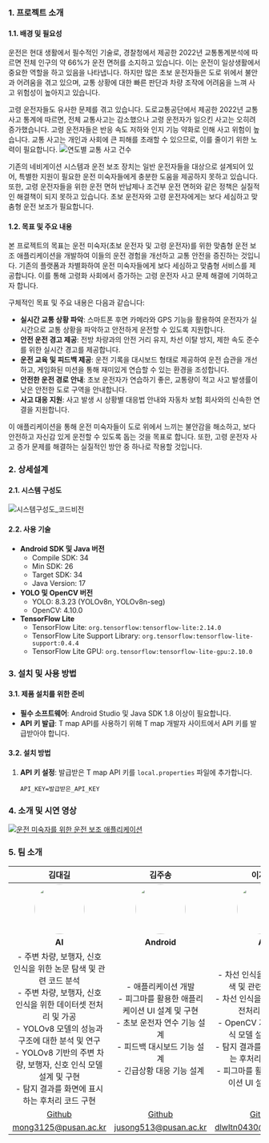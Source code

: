 ### 1. 프로젝트 소개

#### 1.1. 배경 및 필요성

운전은 현대 생활에서 필수적인 기술로, 경찰청에서 제공한 2022년 교통통계분석에 따르면 전체 인구의 약 66%가 운전 면허를 소지하고 있습니다. 이는 운전이 일상생활에서 중요한 역할을 하고 있음을 나타냅니다. 하지만 많은 초보 운전자들은 도로 위에서 불안과 어려움을 겪고 있으며, 교통 상황에 대한 빠른 판단과 차량 조작에 어려움을 느껴 사고 위험성이 높아지고 있습니다.

고령 운전자들도 유사한 문제를 겪고 있습니다. 도로교통공단에서 제공한 2022년 교통사고 통계에 따르면, 전체 교통사고는 감소했으나 고령 운전자가 일으킨 사고는 오히려 증가했습니다. 고령 운전자들은 반응 속도 저하와 인지 기능 약화로 인해 사고 위험이 높습니다. 교통 사고는 개인과 사회에 큰 피해를 초래할 수 있으므로, 이를 줄이기 위한 노력이 필요합니다.
![연도별 교통 사고 건수](https://github.com/user-attachments/assets/7da6d111-625a-4481-b094-51ca5fc632ce)

기존의 네비게이션 시스템과 운전 보조 장치는 일반 운전자들을 대상으로 설계되어 있어, 특별한 지원이 필요한 운전 미숙자들에게 충분한 도움을 제공하지 못하고 있습니다. 또한, 고령 운전자들을 위한 운전 면허 반납제나 조건부 운전 면허와 같은 정책은 실질적인 해결책이 되지 못하고 있습니다. 초보 운전자와 고령 운전자에게는 보다 세심하고 맞춤형 운전 보조가 필요합니다.

#### 1.2. 목표 및 주요 내용

본 프로젝트의 목표는 운전 미숙자(초보 운전자 및 고령 운전자)를 위한 맞춤형 운전 보조 애플리케이션을 개발하여 이들의 운전 경험을 개선하고 교통 안전을 증진하는 것입니다. 기존의 플랫폼과 차별화하여 운전 미숙자들에게 보다 세심하고 맞춤형 서비스를 제공합니다. 이를 통해 고령화 사회에서 증가하는 고령 운전자 사고 문제 해결에 기여하고자 합니다.

구체적인 목표 및 주요 내용은 다음과 같습니다:

-  **실시간 교통 상황 파악**: 스마트폰 후면 카메라와 GPS 기능을 활용하여 운전자가 실시간으로 교통 상황을 파악하고 안전하게 운전할 수 있도록 지원합니다.
-  **안전 운전 경고 제공**: 전방 차량과의 안전 거리 유지, 차선 이탈 방지, 제한 속도 준수를 위한 실시간 경고를 제공합니다.
-  **운전 교육 및 피드백 제공**: 운전 기록을 대시보드 형태로 제공하여 운전 습관을 개선하고, 게임화된 미션을 통해 재미있게 연습할 수 있는 환경을 조성합니다.
-  **안전한 운전 경로 안내**: 초보 운전자가 연습하기 좋은, 교통량이 적고 사고 발생률이 낮은 안전한 도로 구역을 안내합니다.
-  **사고 대응 지원**: 사고 발생 시 상황별 대응법 안내와 자동차 보험 회사와의 신속한 연결을 지원합니다.

이 애플리케이션을 통해 운전 미숙자들이 도로 위에서 느끼는 불안감을 해소하고, 보다 안전하고 자신감 있게 운전할 수 있도록 돕는 것을 목표로 합니다. 또한, 고령 운전자 사고 증가 문제를 해결하는 실질적인 방안 중 하나로 작용할 것입니다.

### 2. 상세설계

#### 2.1. 시스템 구성도

![시스템구성도_코드비전](https://github.com/user-attachments/assets/08a0b965-7882-4c98-952d-893c52f09297)

#### 2.2. 사용 기술

-  **Android SDK 및 Java 버전**
   -  Compile SDK: 34
   -  Min SDK: 26
   -  Target SDK: 34
   -  Java Version: 17
-  **YOLO 및 OpenCV 버전**
   -  YOLO: 8.3.23 (YOLOv8n, YOLOv8n-seg)
   -  OpenCV: 4.10.0
-  **TensorFlow Lite**
   -  TensorFlow Lite: `org.tensorflow:tensorflow-lite:2.14.0`
   -  TensorFlow Lite Support Library: `org.tensorflow:tensorflow-lite-support:0.4.4`
   -  TensorFlow Lite GPU: `org.tensorflow:tensorflow-lite-gpu:2.10.0`

### 3. 설치 및 사용 방법

#### 3.1. 제품 설치를 위한 준비

- **필수 소프트웨어**: Android Studio 및 Java SDK 1.8 이상이 필요합니다.
- **API 키 발급**: T map API를 사용하기 위해 T map 개발자 사이트에서 API 키를 발급받아야 합니다.

#### 3.2. 설치 방법

1. **API 키 설정**: 발급받은 T map API 키를 `local.properties` 파일에 추가합니다.
   ```properties
   API_KEY=발급받은_API_KEY
   ```

### 4. 소개 및 시연 영상

[![운전 미숙자를 위한 운전 보조 애플리케이션](https://img.youtube.com/vi/B24bSNfnOq8/0.jpg)](https://youtu.be/B24bSNfnOq8)

### 5. 팀 소개

| **김대길** | **김주송** | **이지수** |
|:-:|:-:|:-:|
| <img src="https://github.com/mong3125.png" width="100" height="100" style="border-radius: 50%;"> | <img src="https://github.com/jooiss.png" width="100" height="100" style="border-radius: 50%;"> | <img src="https://github.com/dlwltn0430.png" width="100" height="100" style="border-radius: 50%;"> |
| **AI** | **Android** | **AI** |
| - 주변 차량, 보행자, 신호 인식을 위한 논문 탐색 및 관련 코드 분석<br> - 주변 차량, 보행자, 신호 인식을 위한 데이터셋 전처리 및 가공<br> - YOLOv8 모델의 성능과 구조에 대한 분석 및 연구<br> - YOLOv8 기반의 주변 차량, 보행자, 신호 인식 모델 설계 및 구현<br> - 탐지 결과를 화면에 표시하는 후처리 코드 구현 | - 애플리케이션 개발<br> - 피그마를 활용한 애플리케이션 UI 설계 및 구현<br> - 초보 운전자 연수 기능 설계<br> - 피드백 대시보드 기능 설계<br> - 긴급상황 대응 기능 설계 | - 차선 인식을 위한 논문 탐색 및 관련 코드 분석<br> - 차선 인식을 위한 데이터셋 전처리 및 가공<br> - OpenCV 기반의 차선 인식 모델 설계 및 구현<br> - 탐지 결과를 화면에 표시하는 후처리 코드 구현<br> - 피그마를 활용한 애플리케이션 UI 설계 및 구현 |
| [Github](https://github.com/mong3125) | [Github](https://github.com/jooiss) | [Github](https://github.com/dlwltn0430) |
| mong3125@pusan.ac.kr | jusong513@pusan.ac.kr | dlwltn0430@pusan.ac.kr |

